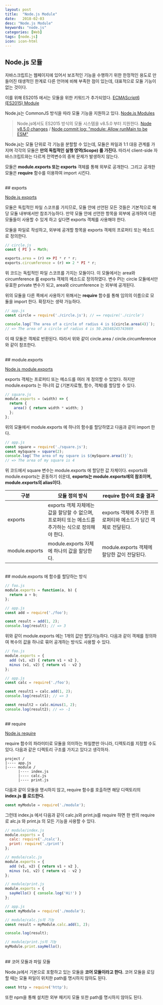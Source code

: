 ```yaml
---
layout: post
title:  "Node.js Module"
date:   2018-02-03
desc: "Node.js Module"
keywords: "node.js"
categories: [Web]
tags: [node.js]
icon: icon-html
---
```


## Node.js 모듈

자바스크립트는 웹페이지에 있어서 보조적인 기능을 수행하기 위한 한정적인 용도로 만들어진 태생적인 한계로 다른 언어에 비해 부족한 점이 있는데, 대표적으로 모듈 기능이 없는 것이다.

이를 위해 ES2015 에서는 모듈을 위한 키워드가 추가되었다. [ECMAScript6 (ES2015) Module](https://dhsim86.github.io/web/2018/02/03/javascript_es6_module-post.html)

Node.js는 CommonJS 방식을 따라 모듈 기능을 지원하고 있다. [Node.js Modules](https://nodejs.org/api/modules.html)

> Node.js에서도 ES2015 방식의 모듈 시스템을 v8.5.0 부터 지원한다. [Node v8.5.0 changes](https://nodejs.org/en/blog/release/v8.5.0/) / [Node commit log: "module: Allow runMain to be ESM"](https://github.com/nodejs/node/commit/c8a389e19f172edbada83f59944cad7cc802d9d5)

Node.js는 모듈 단위로 각 기능을 분할할 수 있는데, 모듈은 파일과 1:1 대응 관계를 가지며 각각의 모듈은 **만의 독립적인 실행 영역(Scope) 를 가진다.** 따라서 client-side 자바스크립트와는 다르게 전역변수의 중복 문제가 발생하지 않는다.

모듈은 **module.exports 또는 exports** 객체를 통해 외부로 공개한다. 그리고 공개한 모듈은 **require** 함수를 이용하여 import 시킨다.

<br>
## exports

[Node.js exports](https://nodejs.org/api/modules.html#modules_exports)

모듈은 독립적인 파일 스코프를 가지므로, 모듈 안에 선언된 모든 것들은 기본적으로 해당 모듈 내부에서만 참조가능하다. 만약 모듈 안에 선언한 항목을 외부에 공개하여 다른 모듈들이 사용할 수 있게 하고 싶다면 exports 객체를 사용해야 한다.

모듈을 파일로 작성하고, 외부에 공개할 항목을 exports 객체의 프로퍼티 또는 메소드로 정의한다. 

```javascript
// circle.js
const { PI } = Math;

exports.area = (r) => PI * r * r;
exports.circumference = (r) => 2 * PI * r;
```

위 코드는 독립적인 파일 스코프를 가지는 모듈이다. 이 모듈에서는 area와 circumference 를 exports 객체의 메소드로 정의하였다. 변수 PI는 circle 모듈에서만 유효한 private 변수가 되고, area와 circumference 는 외부에 공개된다.

위의 모듈을 다른 쪽에서 사용하기 위해서는 **require** 함수를 통해 임의의 이름으로 모듈을 import 한다. 확장자는 생략 가능하다.

```javascript
// app.js
const circle = require('./circle.js'); // == require('./circle')

console.log(`The area of a circle of radius 4 is ${circle.area(4)}`);
// => The area of a circle of radius 4 is 50.26548245743669
```

이 때 모듈은 객체로 반환된다. 따라서 위와 같이 circle.area / circle.circumference 와 같이 참조한다.

<br>
## module.exports

[Node.js module.exports](https://nodejs.org/api/modules.html#modules_module_exports)

exports 객체는 프로퍼티 또는 메소드를 여러 개 정의할 수 있었다. 하지만 module.exports 는 하나의 값 (기본자료형, 함수, 객체)를 할당할 수 있다.

```javascript
// square.js
module.exports = (width) => {
  return {
    area() { return width * width; }
  };
};
```

위의 모듈에서 module.exports 에 하나의 함수를 할당하였고 다음과 같이 import 한다.

```javascript
// app.js
const square = require('./square.js');
const mySquare = square(2);
console.log(`The area of my square is ${mySquare.area()}`);
// => The area of my square is 4
```

위 코드에서 square 변수는 module.exports 에 할당한 값 자체이다.
exports와 module.exports는 혼동하기 쉬운데, **exports는 module.exports에의 참조이며, module.exports의 alias이다.** 


| 구분 | 모듈 정의 방식 | require 함수의 호출 결과 |
| --- | --- | --- |
| exports | exports 객체 자체에는 값을 할당할 수 없으며,<br> 프로퍼티 또는 메소드를 추가하는 식으로 정의해야 한다. | exports 객체에 추가한 프로퍼티와 메소드가 담긴 객체로 전달된다. |
| module.exports | module.exports 자체에 하나의 값을 할당한다. | module.exports 객체에 할당한 값이 전달된다. |

<br>
## module.exports 에 함수를 할당하는 방식

```javascript
// foo.js
module.exports = function(a, b) {
  return a + b;
};
```

```javascript
// app.js
const add = require('./foo');

const result = add(1, 2);
console.log(result); // => 3
```

위와 같이 module.exports 에는 1개의 값만 할당가능하다. 다음과 같이 객체를 정의하여 복수의 값을 하나로 묶어 공개하는 방식도 사용할 수 있다.

```javascript
// foo.js
module.exports = {
  add (v1, v2) { return v1 + v2 },
  minus (v1, v2) { return v1 - v2 }
};
```

```javascript
// app.js
const calc = require('./foo');

const result1 = calc.add(1, 2);
console.log(result1); // => 3

const result2 = calc.minus(1, 2);
console.log(result2); // => -1
```

<br>
## require

[Node.js require](https://nodejs.org/api/modules.html#modules_require)

require 함수의 파라미터로 모듈을 의미하는 파일뿐만 아니라, 디렉토리를 지정할 수도 있다.
다음과 같은 디렉토리 구조를 가지고 있다고 생각하자.

```
project /
|---- app.js
|---- module /
      |---- index.js
      |---- calc.js
      |---- print.js
```

다음과 같이 모듈을 명시하지 않고, require 함수를 호출하면 해당 디렉토리의 **index.js 를 로드한다.**

```javascript
const myModule = require('./module');
```

그런데 index.js 에서 다음과 같이 calc.js와 print.js를 require 하면 한 번의 require 로 alc.js 와 print.js 의 모든 기능을 사용할 수 있다.

```javascript
// module/index.js
module.exports = {
  calc: require('./calc'),
  print: require('./print')
};
```

```javascript
// module/calc.js
module.exports = {
  add (v1, v2) { return v1 + v2 },
  minus (v1, v2) { return v1 - v2 }
};
```

```javascript
// module/print.js
module.exports = {
  sayHello() { console.log('Hi!') }
};
```

```javascript
// app.js
const myModule = require('./module');

// module/calc.js의 기능
const result = myModule.calc.add(1, 2);

console.log(result);

// module/print.js의 기능
myModule.print.sayHello();
```

<br>
## 코어 모듈과 파일 모듈

Node.js에서 기본으로 포함하고 있는 모듈을 **코어 모듈이라고 한다.** 코어 모듈을 로딩할 때는 모듈 파일이 위치한 path를 명시하지 않아도 된다.

```javascript
const http = require('http');
```

또한 npm을 통해 설치한 외부 패키지 모듈 또한 path를 명시하지 않아도 된다.
